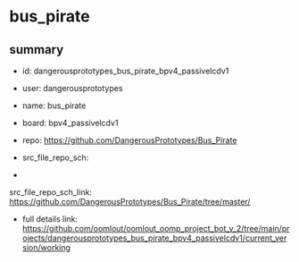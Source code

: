 # bus_pirate
 
## summary 
* id: dangerousprototypes_bus_pirate_bpv4_passivelcdv1
* user: dangerousprototypes
* name: bus_pirate
* board: bpv4_passivelcdv1
* repo: https://github.com/DangerousPrototypes/Bus_Pirate



* src_file_repo_sch: 
*
 src_file_repo_sch_link: https://github.com/DangerousPrototypes/Bus_Pirate/tree/master/
* full details link: https://github.com/oomlout/oomlout_oomp_project_bot_v_2/tree/main/projects/dangerousprototypes_bus_pirate_bpv4_passivelcdv1/current_version/working  






